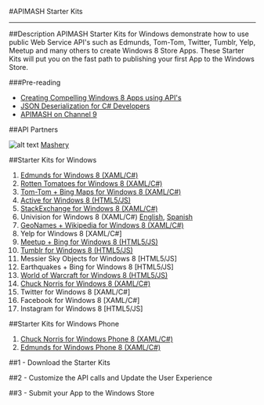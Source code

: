 #APIMASH Starter Kits


----------


##Description
APIMASH Starter Kits for Windows demonstrate how to use public Web Service API's such as Edmunds, Tom-Tom, Twitter, Tumblr, Yelp, Meetup and many others to create Windows 8 Store Apps. These Starter Kits will put you on the fast path to publishing your first App to the Windows Store.

###Pre-reading

 - [Creating Compelling Windows 8 Apps  using API's][1]
 - [JSON Deserialization for C#  Developers][2]
 - [APIMASH on Channel 9][3]

##API Partners

![alt text][4]
[Mashery][5]

##Starter Kits for Windows
 1. [Edmunds for Windows 8 (XAML/C#)][6]
 2. [Rotten Tomatoes for Windows 8 (XAML/C#)][8]
 3. [Tom-Tom + Bing Maps for Windows 8 (XAML/C#)][9]
 4. [Active for Windows 8 (HTML5/JS)][10]
 5. [StackExchange for Windows 8 (XAML/C#)][11]
 6. Univision for Windows 8 (XAML/C#) [English][12], [Spanish][13]
 7. [GeoNames + Wikipedia for Windows 8 (XAML/C#)][14]
 8. Yelp for Windows 8 [XAML/C#]
 9. [Meetup + Bing for Windows 8 (HTML5/JS)][15]
 10. [Tumblr for Windows 8 (HTML5/JS)][16]
 11. Messier Sky Objects for Windows 8 [HTML5/JS]
 12. Earthquakes + Bing for Windows 8 [HTML5/JS]
 13. [World of Warcraft for Windows 8 (HTML5/JS)][17]
 14. [Chuck Norris for Windows 8 (XAML/C#)][18]
 15. Twitter for Windows 8 [XAML/C#]
 16. Facebook for Windows 8 [XAML/C#]
 17. Instagram for Windows 8 [HTML5/JS]

##Starter Kits for Windows Phone
 1. [Chuck Norris for Windows Phone 8 (XAML/C#)][19]
 2. [Edmunds for Windows Phone 8 (XAML/C#)][7]

 
##1 - Download the Starter Kits

##2 - Customize the API calls and Update the User Experience

##3 - Submit your App to the Windows Store


  [1]: http://theundocumentedapi.com/2013/05/28/apimash-using-apis-to-create-compelling-windows-apps/
  [2]: http://theundocumentedapi.com/2013/05/31/apimash-json-deserialization-for-c-developers/
  [3]: http://channel9.msdn.com/Niners/apimash
  [4]: https://raw.github.com/apimash/StarterKits/master/images/mashery_logo-small.png "Mashery"
  [5]: http://dev.mashery.com "Mashery Developer Page"
  [6]: http://theundocumentedapi.com/2013/05/30/apimash-the-edmunds-starter-kit/
  [7]: http://theundocumentedapi.com/2013/06/10/apimash-edmunds-starter-kit-for-windows-phone-8/
  [8]: http://theundocumentedapi.com/2013/05/29/apimash-the-rotten-tomatoes-api-starter-kit/
  [9]: http://blogs.msdn.com/b/jimoneil/archive/2013/05/30/build-a-windows-8-mashup-app-with-bing-maps.aspx
  [10]: http://marianaggaga.azurewebsites.net/?p=301
  [11]: http://geekswithblogs.net/Mathoms/archive/2013/06/06/apimash-the-stackexchange-starter-kit.aspx
  [12]: http://blogs.msdn.com/b/gamewords777/archive/2013/05/21/api-mashup-series-part-i.aspx
  [13]: http://blogs.msdn.com/b/gamewords777/archive/2013/05/27/serie-api-mashup-parte-i-en-espa-241-ol.aspx
  [14]: http://blogs.msdn.com/b/devfish/archive/2013/06/12/apimash-geonames-wikipedia-api-walkthrough.aspx
  [15]: http://devhammer.net/blog/windows-store-app-template-to-live-data-in-3-easy-steps#.Ua4St17D-Uk
  [16]: http://thebitchwhocodes.com/2013/05/30/apimash-the-tumblr-api/
  [17]: http://blogs.msdn.com/b/davedev/archive/2013/05/30/announcing-wowapi-and-apimash-free-starter-kits-for-your-windows-store-apps.aspx
  [18]: http://theundocumentedapi.com/2013/06/06/apimash-chuck-norris-starter-kit/
  [19]: http://theundocumentedapi.com/2013/06/10/apimash-chuck-norris-starter-kit-for-windows-phone-8/